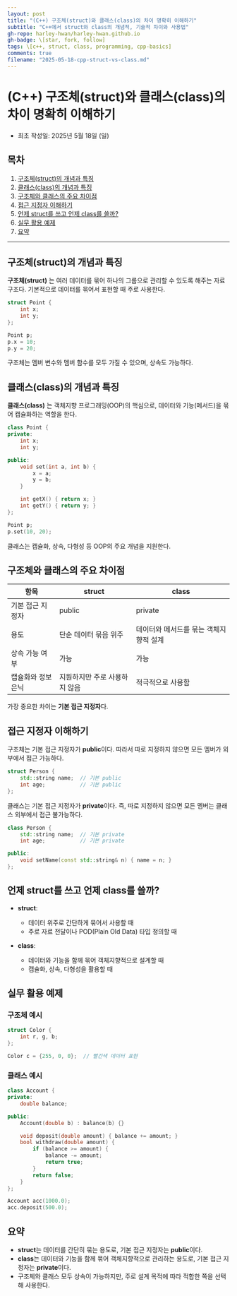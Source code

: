 ```yaml
---
layout: post
title: "(C++) 구조체(struct)와 클래스(class)의 차이 명확히 이해하기"
subtitle: "C++에서 struct와 class의 개념적, 기술적 차이와 사용법"
gh-repo: harley-hwan/harley-hwan.github.io
gh-badge: \[star, fork, follow]
tags: \[c++, struct, class, programming, cpp-basics]
comments: true
filename: "2025-05-18-cpp-struct-vs-class.md"
---
```


# (C++) 구조체(struct)와 클래스(class)의 차이 명확히 이해하기

* 최초 작성일: 2025년 5월 18일 (일)

## 목차

1. [구조체(struct)의 개념과 특징](#구조체struct의-개념과-특징)
2. [클래스(class)의 개념과 특징](#클래스class의-개념과-특징)
3. [구조체와 클래스의 주요 차이점](#구조체와-클래스의-주요-차이점)
4. [접근 지정자 이해하기](#접근-지정자-이해하기)
5. [언제 struct를 쓰고 언제 class를 쓸까?](#언제-struct를-쓰고-언제-class를-쓸까)
6. [실무 활용 예제](#실무-활용-예제)
7. [요약](#요약)

---

## 구조체(struct)의 개념과 특징

**구조체(struct)** 는 여러 데이터를 묶어 하나의 그룹으로 관리할 수 있도록 해주는 자료구조다. 기본적으로 데이터를 묶어서 표현할 때 주로 사용한다.

```cpp
struct Point {
    int x;
    int y;
};

Point p;
p.x = 10;
p.y = 20;
```

구조체는 멤버 변수와 멤버 함수를 모두 가질 수 있으며, 상속도 가능하다.

## 클래스(class)의 개념과 특징

**클래스(class)** 는 객체지향 프로그래밍(OOP)의 핵심으로, 데이터와 기능(메서드)을 묶어 캡슐화하는 역할을 한다.

```cpp
class Point {
private:
    int x;
    int y;

public:
    void set(int a, int b) {
        x = a;
        y = b;
    }

    int getX() { return x; }
    int getY() { return y; }
};

Point p;
p.set(10, 20);
```

클래스는 캡슐화, 상속, 다형성 등 OOP의 주요 개념을 지원한다.

## 구조체와 클래스의 주요 차이점

| 항목         | struct           | class                 |
| ---------- | ---------------- | --------------------- |
| 기본 접근 지정자  | public           | private               |
| 용도         | 단순 데이터 묶음 위주     | 데이터와 메서드를 묶는 객체지향적 설계 |
| 상속 가능 여부   | 가능               | 가능                    |
| 캡슐화와 정보 은닉 | 지원하지만 주로 사용하지 않음 | 적극적으로 사용함             |

가장 중요한 차이는 **기본 접근 지정자**다.

## 접근 지정자 이해하기

구조체는 기본 접근 지정자가 **public**이다. 따라서 따로 지정하지 않으면 모든 멤버가 외부에서 접근 가능하다.

```cpp
struct Person {
    std::string name;  // 기본 public
    int age;           // 기본 public
};
```

클래스는 기본 접근 지정자가 **private**이다. 즉, 따로 지정하지 않으면 모든 멤버는 클래스 외부에서 접근 불가능하다.

```cpp
class Person {
    std::string name;  // 기본 private
    int age;           // 기본 private

public:
    void setName(const std::string& n) { name = n; }
};
```

## 언제 struct를 쓰고 언제 class를 쓸까?

* **struct**:

  * 데이터 위주로 간단하게 묶어서 사용할 때
  * 주로 자료 전달이나 POD(Plain Old Data) 타입 정의할 때

* **class**:

  * 데이터와 기능을 함께 묶어 객체지향적으로 설계할 때
  * 캡슐화, 상속, 다형성을 활용할 때

## 실무 활용 예제

### 구조체 예시

```cpp
struct Color {
    int r, g, b;
};

Color c = {255, 0, 0};  // 빨간색 데이터 표현
```

### 클래스 예시

```cpp
class Account {
private:
    double balance;

public:
    Account(double b) : balance(b) {}

    void deposit(double amount) { balance += amount; }
    bool withdraw(double amount) {
        if (balance >= amount) {
            balance -= amount;
            return true;
        }
        return false;
    }
};

Account acc(1000.0);
acc.deposit(500.0);
```

## 요약

* **struct**는 데이터를 간단히 묶는 용도로, 기본 접근 지정자는 **public**이다.
* **class**는 데이터와 기능을 함께 묶어 객체지향적으로 관리하는 용도로, 기본 접근 지정자는 **private**이다.
* 구조체와 클래스 모두 상속이 가능하지만, 주로 설계 목적에 따라 적합한 쪽을 선택해 사용한다.
